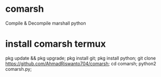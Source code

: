# comarsh
Compile &amp; Decompile marshall python

# install comarsh termux
pkg update && pkg upgrade;
pkg install git;
pkg install python;
git clone https://github.com/AhmadRiswanto704/comarsh;
cd comarsh;
python2 comarsh.py;

